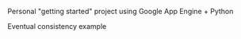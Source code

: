 <p>Personal "getting started" project using Google App Engine + Python</p>
<p>Eventual consistency example</p>
